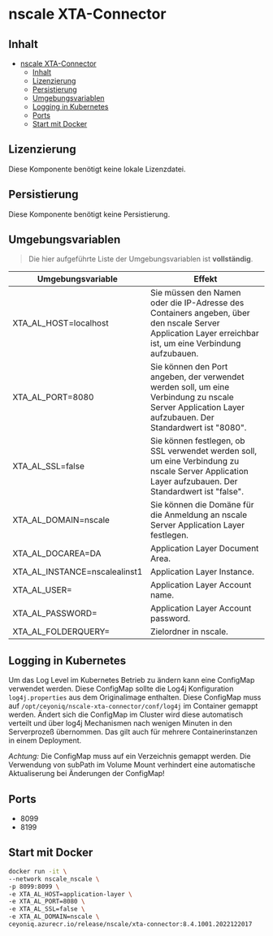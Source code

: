 # nscale XTA-Connector

## Inhalt

- [nscale XTA-Connector](#nscale-xta-connector)
  - [Inhalt](#inhalt)
  - [Lizenzierung](#lizenzierung)
  - [Persistierung](#persistierung)
  - [Umgebungsvariablen](#umgebungsvariablen)
  - [Logging in Kubernetes](#logging-in-kubernetes)
  - [Ports](#ports)
  - [Start mit Docker](#start-mit-docker)

## Lizenzierung

Diese Komponente benötigt keine lokale Lizenzdatei.

## Persistierung

Diese Komponente benötigt keine Persistierung.

## Umgebungsvariablen

>Die hier aufgeführte Liste der Umgebungsvariablen ist **vollständig**.

|Umgebungsvariable | Effekt |
|----|---|
|XTA_AL_HOST=localhost |Sie müssen den Namen oder die IP-Adresse des Containers angeben, über den nscale Server Application Layer erreichbar ist, um eine Verbindung aufzubauen.|
|XTA_AL_PORT=8080|Sie können den Port angeben, der verwendet werden soll, um eine Verbindung zu nscale Server Application Layer aufzubauen. Der Standardwert ist "8080".|
|XTA_AL_SSL=false|Sie können festlegen, ob SSL verwendet werden soll, um eine Verbindung zu nscale Server Application Layer aufzubauen. Der Standardwert ist "false".|
|XTA_AL_DOMAIN=nscale|Sie können die Domäne für die Anmeldung an nscale Server Application Layer festlegen.|
|XTA_AL_DOCAREA=DA|Application Layer Document Area.|
|XTA_AL_INSTANCE=nscalealinst1|Application Layer Instance.|
|XTA_AL_USER=|Application Layer Account name.|
|XTA_AL_PASSWORD=|Application Layer Account password.|
|XTA_AL_FOLDERQUERY=|Zielordner in nscale.|

## Logging in Kubernetes

Um das Log Level im Kubernetes Betrieb zu ändern kann eine ConfigMap verwendet werden. Diese ConfigMap sollte die Log4j 
Konfiguration ```log4j.properties``` aus dem Originalimage enthalten. 
Diese ConfigMap muss auf ```/opt/ceyoniq/nscale-xta-connector/conf/log4j``` im Container gemappt werden.
Ändert sich die ConfigMap im Cluster wird diese automatisch verteilt und über log4j Mechanismen nach wenigen Minuten in den
Serverprozeß übernommen. Das gilt auch für mehrere Containerinstanzen in einem Deployment.

*Achtung:* Die ConfigMap muss auf ein Verzeichnis gemappt werden. Die Verwendung von subPath im Volume Mount verhindert eine automatische Aktualiserung bei Änderungen der ConfigMap!

## Ports

- 8099
- 8199

## Start mit Docker

```bash
docker run -it \
--network nscale_nscale \
-p 8099:8099 \
-e XTA_AL_HOST=application-layer \
-e XTA_AL_PORT=8080 \
-e XTA_AL_SSL=false \
-e XTA_AL_DOMAIN=nscale \
ceyoniq.azurecr.io/release/nscale/xta-connector:8.4.1001.2022122017
```
